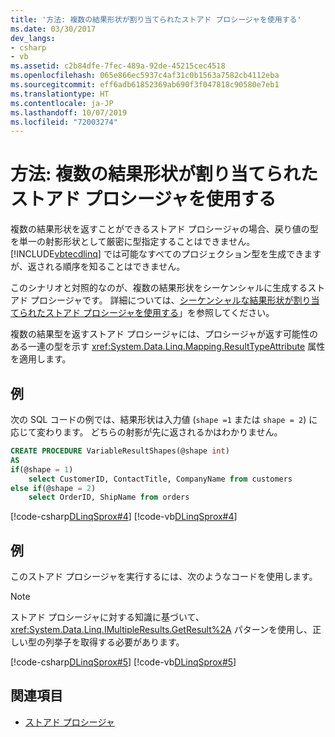 ```yaml
---
title: '方法: 複数の結果形状が割り当てられたストアド プロシージャを使用する'
ms.date: 03/30/2017
dev_langs:
- csharp
- vb
ms.assetid: c2b84dfe-7fec-489a-92de-45215cec4518
ms.openlocfilehash: 065e866ec5937c4af31c0b1563a7582cb4112eba
ms.sourcegitcommit: eff6adb61852369ab690f3f047818c90580e7eb1
ms.translationtype: HT
ms.contentlocale: ja-JP
ms.lasthandoff: 10/07/2019
ms.locfileid: "72003274"
---
```

# <a name="how-to-use-stored-procedures-mapped-for-multiple-result-shapes"></a>方法: 複数の結果形状が割り当てられたストアド プロシージャを使用する
複数の結果形状を返すことができるストアド プロシージャの場合、戻り値の型を単一の射影形状として厳密に型指定することはできません。 [!INCLUDE[vbtecdlinq](../../../../../../includes/vbtecdlinq-md.md)] では可能なすべてのプロジェクション型を生成できますが、返される順序を知ることはできません。  
  
 このシナリオと対照的なのが、複数の結果形状をシーケンシャルに生成するストアド プロシージャです。 詳細については、[シーケンシャルな結果形状が割り当てられたストアド プロシージャを使用する](how-to-use-stored-procedures-mapped-for-sequential-result-shapes.md)」を参照してください。  
  
 複数の結果型を返すストアド プロシージャには、プロシージャが返す可能性のある一連の型を示す <xref:System.Data.Linq.Mapping.ResultTypeAttribute> 属性を適用します。  
  
## <a name="example"></a>例  
 次の SQL コードの例では、結果形状は入力値 (`shape =1` または `shape = 2`) に応じて変わります。 どちらの射影が先に返されるかはわかりません。  
  
``` sql
CREATE PROCEDURE VariableResultShapes(@shape int)  
AS  
if(@shape = 1)  
    select CustomerID, ContactTitle, CompanyName from customers  
else if(@shape = 2)  
    select OrderID, ShipName from orders  
```  
  
 [!code-csharp[DLinqSprox#4](../../../../../../samples/snippets/csharp/VS_Snippets_Data/DLinqSprox/cs/northwind-sprox.cs#4)]
 [!code-vb[DLinqSprox#4](../../../../../../samples/snippets/visualbasic/VS_Snippets_Data/DLinqSprox/vb/northwind-sprox.vb#4)]  
  
## <a name="example"></a>例  
 このストアド プロシージャを実行するには、次のようなコードを使用します。  
  
> [!NOTE]
> ストアド プロシージャに対する知識に基づいて、<xref:System.Data.Linq.IMultipleResults.GetResult%2A> パターンを使用し、正しい型の列挙子を取得する必要があります。  
  
 [!code-csharp[DLinqSprox#5](../../../../../../samples/snippets/csharp/VS_Snippets_Data/DLinqSprox/cs/Program.cs#5)]
 [!code-vb[DLinqSprox#5](../../../../../../samples/snippets/visualbasic/VS_Snippets_Data/DLinqSprox/vb/Module1.vb#5)]  
  
## <a name="see-also"></a>関連項目

- [ストアド プロシージャ](stored-procedures.md)

